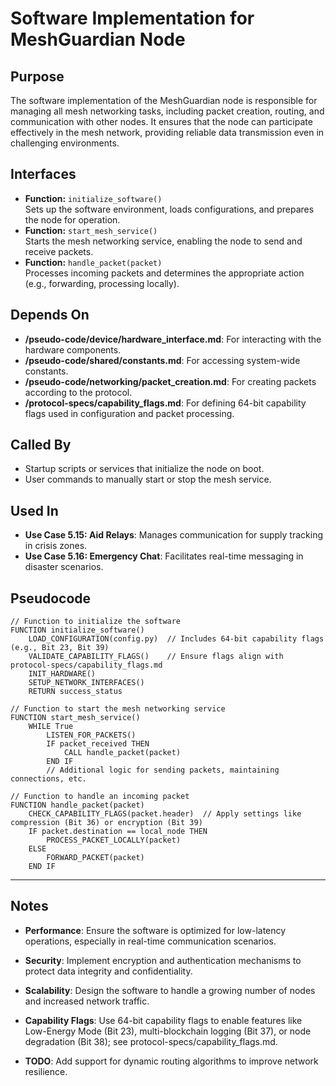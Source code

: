 # Software Implementation for MeshGuardian Node

## Purpose
The software implementation of the MeshGuardian node is responsible for managing all mesh networking tasks, including packet creation, routing, and communication with other nodes. It ensures that the node can participate effectively in the mesh network, providing reliable data transmission even in challenging environments.

## Interfaces
- **Function:** `initialize_software()`  
  Sets up the software environment, loads configurations, and prepares the node for operation.  
- **Function:** `start_mesh_service()`  
  Starts the mesh networking service, enabling the node to send and receive packets.  
- **Function:** `handle_packet(packet)`  
  Processes incoming packets and determines the appropriate action (e.g., forwarding, processing locally).  

## Depends On
- **/pseudo-code/device/hardware_interface.md**: For interacting with the hardware components.  
- **/pseudo-code/shared/constants.md**: For accessing system-wide constants.  
- **/pseudo-code/networking/packet_creation.md**: For creating packets according to the protocol.  
- **/protocol-specs/capability_flags.md**: For defining 64-bit capability flags used in configuration and packet processing.

## Called By
- Startup scripts or services that initialize the node on boot.  
- User commands to manually start or stop the mesh service.  

## Used In
- **Use Case 5.15: Aid Relays**: Manages communication for supply tracking in crisis zones.  
- **Use Case 5.16: Emergency Chat**: Facilitates real-time messaging in disaster scenarios.  

## Pseudocode
```pseudocode
// Function to initialize the software
FUNCTION initialize_software()
    LOAD_CONFIGURATION(config.py)  // Includes 64-bit capability flags (e.g., Bit 23, Bit 39)
    VALIDATE_CAPABILITY_FLAGS()    // Ensure flags align with protocol-specs/capability_flags.md
    INIT_HARDWARE()
    SETUP_NETWORK_INTERFACES()
    RETURN success_status

// Function to start the mesh networking service
FUNCTION start_mesh_service()
    WHILE True
        LISTEN_FOR_PACKETS()
        IF packet_received THEN
            CALL handle_packet(packet)
        END IF
        // Additional logic for sending packets, maintaining connections, etc.

// Function to handle an incoming packet
FUNCTION handle_packet(packet)
    CHECK_CAPABILITY_FLAGS(packet.header)  // Apply settings like compression (Bit 36) or encryption (Bit 39)
    IF packet.destination == local_node THEN
        PROCESS_PACKET_LOCALLY(packet)
    ELSE
        FORWARD_PACKET(packet)
    END IF
```

---

## Notes
- **Performance**: Ensure the software is optimized for low-latency operations, especially in real-time communication scenarios.  
- **Security**: Implement encryption and authentication mechanisms to protect data integrity and confidentiality.  
- **Scalability**: Design the software to handle a growing number of nodes and increased network traffic.  
- **Capability Flags**: Use 64-bit capability flags to enable features like Low-Energy Mode (Bit 23), multi-blockchain logging (Bit 37), or node degradation (Bit 38); see protocol-specs/capability_flags.md.  

- **TODO**: Add support for dynamic routing algorithms to improve network resilience.  
